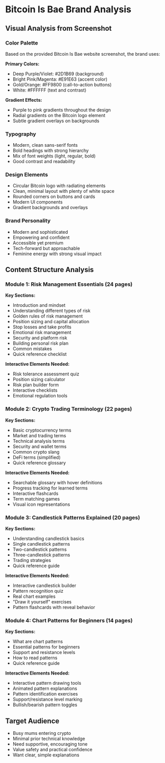 # Bitcoin Is Bae Brand Analysis

## Visual Analysis from Screenshot

### Color Palette
Based on the provided Bitcoin Is Bae website screenshot, the brand uses:

**Primary Colors:**
- Deep Purple/Violet: #2D1B69 (background)
- Bright Pink/Magenta: #E91E63 (accent color)
- Gold/Orange: #FF9800 (call-to-action buttons)
- White: #FFFFFF (text and contrast)

**Gradient Effects:**
- Purple to pink gradients throughout the design
- Radial gradients on the Bitcoin logo element
- Subtle gradient overlays on backgrounds

### Typography
- Modern, clean sans-serif fonts
- Bold headings with strong hierarchy
- Mix of font weights (light, regular, bold)
- Good contrast and readability

### Design Elements
- Circular Bitcoin logo with radiating elements
- Clean, minimal layout with plenty of white space
- Rounded corners on buttons and cards
- Modern UI components
- Gradient backgrounds and overlays

### Brand Personality
- Modern and sophisticated
- Empowering and confident
- Accessible yet premium
- Tech-forward but approachable
- Feminine energy with strong visual impact

## Content Structure Analysis

### Module 1: Risk Management Essentials (24 pages)
**Key Sections:**
- Introduction and mindset
- Understanding different types of risk
- Golden rules of risk management
- Position sizing and capital allocation
- Stop losses and take profits
- Emotional risk management
- Security and platform risk
- Building personal risk plan
- Common mistakes
- Quick reference checklist

**Interactive Elements Needed:**
- Risk tolerance assessment quiz
- Position sizing calculator
- Risk plan builder form
- Interactive checklists
- Emotional regulation tools

### Module 2: Crypto Trading Terminology (22 pages)
**Key Sections:**
- Basic cryptocurrency terms
- Market and trading terms
- Technical analysis terms
- Security and wallet terms
- Common crypto slang
- DeFi terms (simplified)
- Quick reference glossary

**Interactive Elements Needed:**
- Searchable glossary with hover definitions
- Progress tracking for learned terms
- Interactive flashcards
- Term matching games
- Visual icon representations

### Module 3: Candlestick Patterns Explained (20 pages)
**Key Sections:**
- Understanding candlestick basics
- Single candlestick patterns
- Two-candlestick patterns
- Three-candlestick patterns
- Trading strategies
- Quick reference guide

**Interactive Elements Needed:**
- Interactive candlestick builder
- Pattern recognition quiz
- Real chart examples
- "Draw it yourself" exercises
- Pattern flashcards with reveal behavior

### Module 4: Chart Patterns for Beginners (14 pages)
**Key Sections:**
- What are chart patterns
- Essential patterns for beginners
- Support and resistance levels
- How to read patterns
- Quick reference guide

**Interactive Elements Needed:**
- Interactive pattern drawing tools
- Animated pattern explanations
- Pattern identification exercises
- Support/resistance level marking
- Bullish/bearish pattern toggles

## Target Audience
- Busy mums entering crypto
- Minimal prior technical knowledge
- Need supportive, encouraging tone
- Value safety and practical confidence
- Want clear, simple explanations

